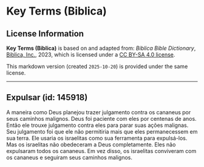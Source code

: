 # Key Terms (Biblica)

## License Information

**Key Terms (Biblica)** is based on and adapted from: _Biblica Bible Dictionary_, [Biblica, Inc.](https://www.biblica.com/), 2023, which is licensed under a [CC BY-SA 4.0 license](https://creativecommons.org/licenses/by-sa/4.0/legalcode.en).

This markdown version (created `2025-10-20`) is provided under the same license.



--------------------------------

## Expulsar (id: 145918)

A maneira como Deus planejou trazer julgamento contra os cananeus por seus caminhos malignos. Deus foi paciente com eles por centenas de anos. Então ele trouxe julgamento contra eles para parar suas ações malignas. Seu julgamento foi que ele não permitiria mais que eles permanecessem em sua terra. Ele usaria os israelitas como sua ferramenta para expulsá\-los. Mas os israelitas não obedeceram a Deus completamente. Eles não expulsaram todos os cananeus. Em vez disso, os israelitas conviveram com os cananeus e seguiram seus caminhos malignos.


